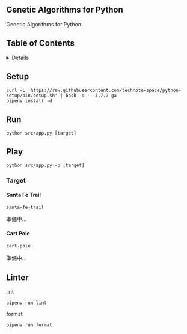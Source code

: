 ## Genetic Algorithms for Python

Genetic Algorithms for Python.

## Table of Contents

<!-- START doctoc generated TOC please keep comment here to allow auto update -->
<!-- DON'T EDIT THIS SECTION, INSTEAD RE-RUN doctoc TO UPDATE -->
<details>
<summary>Details</summary>

- [Setup](#setup)
- [Run](#run)
- [Play](#play)
- [Linter](#linter)

</details>
<!-- END doctoc generated TOC please keep comment here to allow auto update -->

## Setup
```shell script
curl -L 'https://raw.githubusercontent.com/technote-space/python-setup/bin/setup.sh' | bash -s -- 3.7.7 ga
pipenv install -d
```

## Run
```shell script
python src/app.py [target]
```

## Play
```shell script
python src/app.py -p [target]
```

### Target
#### Santa Fe Trail
`santa-fe-trail`

準備中...

#### Cart Pole
`cart-pole`

準備中...


## Linter
lint
```shell script
pipenv run lint
```

format
```shell script
pipenv run format
```
